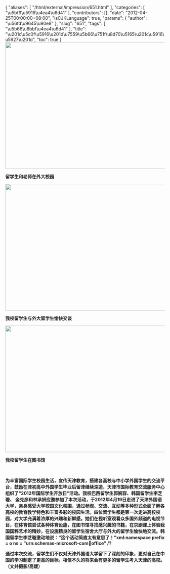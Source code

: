 {
    "aliases": [
        "/html/external/impression/651.html"
    ],
    "categories": [
        "\u5bf9\u5916\u4ea4\u6d41"
    ],
    "contributors": [],
    "date": "2012-04-25T00:00:00+08:00",
    "isCJKLanguage": true,
    "params": {
        "author": "\u56fd\u9645\u90e8"
    },
    "slug": "651",
    "tags": [
        "\u5b66\u8bbf\u4ea4\u6d41"
    ],
    "title": "\u201c\u5c0f\u5916\u201d\u7559\u5b66\u751f\u8d70\u5165\u201c\u5916\u5927\u201d",
    "toc": true
}
**<img
    src="https://cdn.tfls.online/mirror/full/8dac6baab766541ab450cb77dfcc0dd33aab8a50.jpg"
    style="display:block;margin-left:auto;margin-right:auto;"
    decoding="async"
    fetchpriority="auto"
    loading="lazy"
    height="400"
    width="600"
/>**

**留学生和老师在外大校园**

**<img
    src="https://cdn.tfls.online/mirror/full/59f2bd94506bec048ce079a06ed57898813dd51d.jpg"
    style="display:block;margin-left:auto;margin-right:auto;"
    decoding="async"
    fetchpriority="auto"
    loading="lazy"
    height="400"
    width="600"
/>**

**我校留学生与外大留学生愉快交谈**

**<img
    src="https://cdn.tfls.online/mirror/full/75eb47dee4fe2b62b517bd5b51cd1c16fd397f45.jpg"
    style="display:block;margin-left:auto;margin-right:auto;"
    decoding="async"
    fetchpriority="auto"
    loading="lazy"
    height="400"
    width="600"
/>**

**我校留学生在图书馆**

 

**为丰富国际学生校园生活，宣传天津教育，搭建各高校与中小学外国学生的交流平台，鼓励在津初高中外国学生毕业后留津继续深造，天津市国际教育交流服务中心组织了“2012年国际学生开放日”活动。我校巴西留学生郭婉容、韩国留学生李芝璇、 金兑彦和林承妍应邀参加了本次活动，于2012年4月19日走进了天津外国语大学，亲身感受大学校园文化氛围，通过参观、交流、互动等多种形式全面了解各高校的教育教学特色和丰富多彩的校园生活。四位留学生都是第一次走进高校校园，对大学充满着浓厚的兴趣和新鲜感。她们在视听室观看众多国外频道的电视节目，在体育馆尝试各种体育设施，在图书馆寻找感兴趣的书籍，在京剧课上体验我国国粹艺术的精妙，在设施精良的留学生宿舍大厅与外大的留学生愉快地交流。韩国留学生李芝璇激动地说：“这个活动简直太有意思了！”xml:namespace prefix = o ns = "urn:schemas-microsoft-com:office:office" /?**

**通过本次交流，留学生们不仅对天津外国语大学留下了深刻的印象，更对自己在中国的学习制定了更高的目标。相信不久的将来会有更多的留学生考入天津的高校。 （文并摄影/高媛）**

